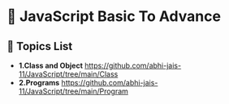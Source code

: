 # 🚀 JavaScript Basic To Advance

## 📖 Topics List 

- **1.Class and Object** https://github.com/abhi-jais-11/JavaScript/tree/main/Class
- **2.Programs** https://github.com/abhi-jais-11/JavaScript/tree/main/Program

